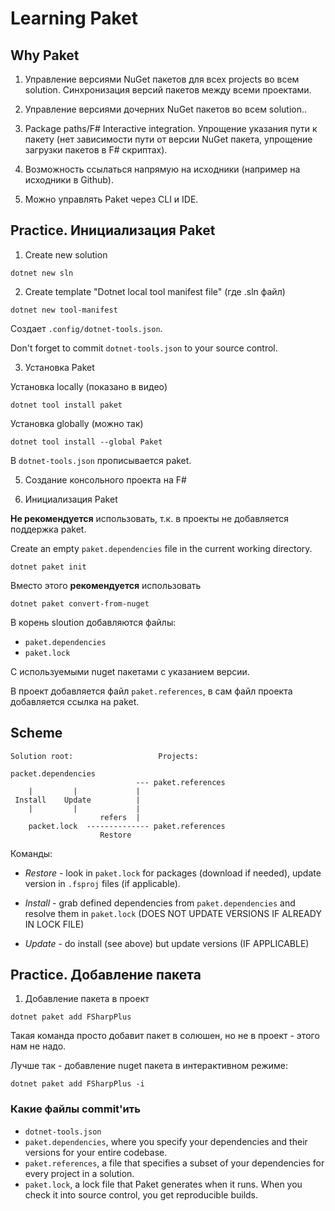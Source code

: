 # Learning Paket

## Why Paket

1. Управление версиями NuGet пакетов для всех projects во всем solution.
Синхронизация версий пакетов между всеми проектами.

2. Управление версиями дочерних NuGet пакетов во всем solution..

3. Package paths/F# Interactive integration. Упрощение указания пути к пакету
(нет зависимости пути от версии NuGet пакета, упрощение загрузки пакетов в F# скриптах).

4. Возможность ссылаться напрямую на исходники (например на исходники в Github).

5. Можно управлять Paket через CLI и IDE.

## Practice. Инициализация Paket

1. Create new solution

```text
dotnet new sln
```

2. Create template "Dotnet local tool manifest file" (где .sln файл)

```text
dotnet new tool-manifest
```

Создает `.config/dotnet-tools.json`.

Don't forget to commit `dotnet-tools.json` to your source control.

3. Установка Paket

Установка locally (показано в видео)

```text
dotnet tool install paket
```

Установка globally (можно так)

```text
dotnet tool install --global Paket
```

В `dotnet-tools.json` прописывается paket.

5. Создание консольного проекта на F#


6. Инициализация Paket

**Не рекомендуется** использовать, т.к. в проекты не добавляется поддержка paket.

Create an empty `paket.dependencies` file in the current working directory.

```text
dotnet paket init
```

Вместо этого **рекомендуется** использовать

```text
dotnet paket convert-from-nuget
```

В корень sloution добавляются файлы:

* `paket.dependencies`
* `paket.lock`

С используемыми nuget пакетами с указанием версии.

В проект добавляется файл `paket.references`, в сам файл проекта добавляется ссылка на paket.

## Scheme

```text
Solution root:                   Projects:

packet.dependencies
                            --- paket.references
    |         |             |
 Install    Update          |
    |         |             |
                    refers  |
    packet.lock  -------------- paket.references
                    Restore
```

Команды:

* *Restore* - look in `paket.lock` for packages (download if needed), update version in
`.fsproj` files (if applicable).

* *Install* - grab defined dependencies from `paket.dependencies` and resolve them in
`paket.lock` (DOES NOT UPDATE VERSIONS IF ALREADY IN LOCK FILE)

* *Update* - do install (see above) but update versions (IF APPLICABLE)

## Practice. Добавление пакета

1. Добавление пакета в проект

```text
dotnet paket add FSharpPlus
```

Такая команда просто добавит пакет в солюшен, но не в проект - этого нам не надо.

Лучше так - добавление nuget пакета в интерактивном режиме:

```text
dotnet paket add FSharpPlus -i
```

### Какие файлы commit'ить

* `dotnet-tools.json`
* `paket.dependencies`, where you specify your dependencies and their versions for your
entire codebase.
* `paket.references`, a file that specifies a subset of your dependencies for every project
in a solution.
* `paket.lock`, a lock file that Paket generates when it runs. When you check it into source
control, you get reproducible builds.
